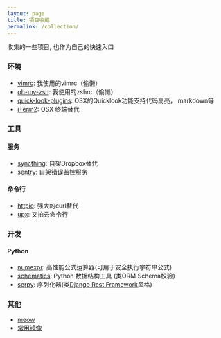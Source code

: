 ```yaml
---
layout: page
title: 项目收藏
permalink: /collection/
---
```


收集的一些项目, 也作为自己的快速入口

### 环境

- [vimrc](https://github.com/amix/vimrc): 我使用的vimrc（偷懒）
- [oh-my-zsh](https://github.com/robbyrussell/oh-my-zsh): 我使用的zshrc（偷懒）
- [quick-look-plugins](https://github.com/sindresorhus/quick-look-plugins): OSX的Quicklook功能支持代码高亮， markdown等
- [iTerm2](https://github.com/gnachman/iTerm2): OSX 终端替代

### 工具

#### 服务

- [syncthing](https://github.com/syncthing/syncthing): 自架Dropbox替代
- [sentry](https://github.com/getsentry/sentry): 自架错误监控服务

#### 命令行

- [httpie](https://github.com/jkbrzt/httpie): 强大的curl替代
- [upx](https://github.com/polym/upx): 又拍云命令行

### 开发

#### Python

- [numexpr](https://github.com/pydata/numexpr): 高性能公式运算器(可用于安全执行字符串公式)
- [schematics](https://github.com/schematics/schematics): Python 数据结构工具 (类ORM Schema校验)
- [serpy](https://github.com/clarkduvall/serpy): 序列化器(类[Django Rest Framework](http://www.django-rest-framework.org/)风格)


### 其他
- [meow](https://github.com/renzhn/MEOW)
- [常用镜像](http://fangs.work/Common-Repo-Mirror/)
